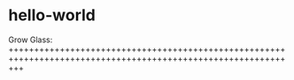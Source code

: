 # hello-world
Grow Glass:  
+++++++++++++++++++++++++++++++++++++++++++++++++++++++++++++++++++++++++++++++++++++++++++++++++++++++++++++++